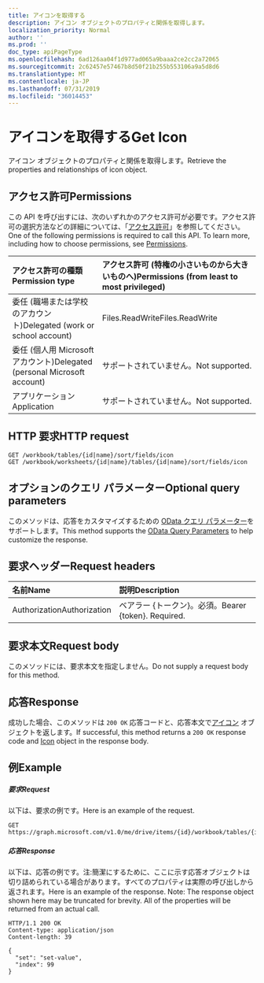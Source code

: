 ```yaml
---
title: アイコンを取得する
description: アイコン オブジェクトのプロパティと関係を取得します。
localization_priority: Normal
author: ''
ms.prod: ''
doc_type: apiPageType
ms.openlocfilehash: 6ad126aa04f1d977ad065a9baaa2ce2cc2a72065
ms.sourcegitcommit: 2c62457e57467b8d50f21b255b553106a9a5d8d6
ms.translationtype: MT
ms.contentlocale: ja-JP
ms.lasthandoff: 07/31/2019
ms.locfileid: "36014453"
---
```

# <a name="get-icon"></a><span data-ttu-id="369d3-103">アイコンを取得する</span><span class="sxs-lookup"><span data-stu-id="369d3-103">Get Icon</span></span>

<span data-ttu-id="369d3-104">アイコン オブジェクトのプロパティと関係を取得します。</span><span class="sxs-lookup"><span data-stu-id="369d3-104">Retrieve the properties and relationships of icon object.</span></span>
## <a name="permissions"></a><span data-ttu-id="369d3-105">アクセス許可</span><span class="sxs-lookup"><span data-stu-id="369d3-105">Permissions</span></span>
<span data-ttu-id="369d3-p101">この API を呼び出すには、次のいずれかのアクセス許可が必要です。アクセス許可の選択方法などの詳細については、「[アクセス許可](/graph/permissions-reference)」を参照してください。</span><span class="sxs-lookup"><span data-stu-id="369d3-p101">One of the following permissions is required to call this API. To learn more, including how to choose permissions, see [Permissions](/graph/permissions-reference).</span></span>

|<span data-ttu-id="369d3-108">アクセス許可の種類</span><span class="sxs-lookup"><span data-stu-id="369d3-108">Permission type</span></span>      | <span data-ttu-id="369d3-109">アクセス許可 (特権の小さいものから大きいものへ)</span><span class="sxs-lookup"><span data-stu-id="369d3-109">Permissions (from least to most privileged)</span></span>              | 
|:--------------------|:---------------------------------------------------------| 
|<span data-ttu-id="369d3-110">委任 (職場または学校のアカウント)</span><span class="sxs-lookup"><span data-stu-id="369d3-110">Delegated (work or school account)</span></span> | <span data-ttu-id="369d3-111">Files.ReadWrite</span><span class="sxs-lookup"><span data-stu-id="369d3-111">Files.ReadWrite</span></span>    | 
|<span data-ttu-id="369d3-112">委任 (個人用 Microsoft アカウント)</span><span class="sxs-lookup"><span data-stu-id="369d3-112">Delegated (personal Microsoft account)</span></span> | <span data-ttu-id="369d3-113">サポートされていません。</span><span class="sxs-lookup"><span data-stu-id="369d3-113">Not supported.</span></span>    | 
|<span data-ttu-id="369d3-114">アプリケーション</span><span class="sxs-lookup"><span data-stu-id="369d3-114">Application</span></span> | <span data-ttu-id="369d3-115">サポートされていません。</span><span class="sxs-lookup"><span data-stu-id="369d3-115">Not supported.</span></span> | 

## <a name="http-request"></a><span data-ttu-id="369d3-116">HTTP 要求</span><span class="sxs-lookup"><span data-stu-id="369d3-116">HTTP request</span></span>
<!-- { "blockType": "ignored" } -->
```http
GET /workbook/tables/{id|name}/sort/fields/icon
GET /workbook/worksheets/{id|name}/tables/{id|name}/sort/fields/icon
```
## <a name="optional-query-parameters"></a><span data-ttu-id="369d3-117">オプションのクエリ パラメーター</span><span class="sxs-lookup"><span data-stu-id="369d3-117">Optional query parameters</span></span>
<span data-ttu-id="369d3-118">このメソッドは、応答をカスタマイズするための [OData クエリ パラメーター](https://developer.microsoft.com/graph/docs/concepts/query_parameters)をサポートします。</span><span class="sxs-lookup"><span data-stu-id="369d3-118">This method supports the [OData Query Parameters](https://developer.microsoft.com/graph/docs/concepts/query_parameters) to help customize the response.</span></span>

## <a name="request-headers"></a><span data-ttu-id="369d3-119">要求ヘッダー</span><span class="sxs-lookup"><span data-stu-id="369d3-119">Request headers</span></span>
| <span data-ttu-id="369d3-120">名前</span><span class="sxs-lookup"><span data-stu-id="369d3-120">Name</span></span>      |<span data-ttu-id="369d3-121">説明</span><span class="sxs-lookup"><span data-stu-id="369d3-121">Description</span></span>|
|:----------|:----------|
| <span data-ttu-id="369d3-122">Authorization</span><span class="sxs-lookup"><span data-stu-id="369d3-122">Authorization</span></span>  | <span data-ttu-id="369d3-p102">ベアラー {トークン}。必須。</span><span class="sxs-lookup"><span data-stu-id="369d3-p102">Bearer {token}. Required.</span></span> |


## <a name="request-body"></a><span data-ttu-id="369d3-125">要求本文</span><span class="sxs-lookup"><span data-stu-id="369d3-125">Request body</span></span>
<span data-ttu-id="369d3-126">このメソッドには、要求本文を指定しません。</span><span class="sxs-lookup"><span data-stu-id="369d3-126">Do not supply a request body for this method.</span></span>

## <a name="response"></a><span data-ttu-id="369d3-127">応答</span><span class="sxs-lookup"><span data-stu-id="369d3-127">Response</span></span>

<span data-ttu-id="369d3-128">成功した場合、このメソッドは `200 OK` 応答コードと、応答本文で[アイコン](../resources/icon.md) オブジェクトを返します。</span><span class="sxs-lookup"><span data-stu-id="369d3-128">If successful, this method returns a `200 OK` response code and [Icon](../resources/icon.md) object in the response body.</span></span>
## <a name="example"></a><span data-ttu-id="369d3-129">例</span><span class="sxs-lookup"><span data-stu-id="369d3-129">Example</span></span>
##### <a name="request"></a><span data-ttu-id="369d3-130">要求</span><span class="sxs-lookup"><span data-stu-id="369d3-130">Request</span></span>
<span data-ttu-id="369d3-131">以下は、要求の例です。</span><span class="sxs-lookup"><span data-stu-id="369d3-131">Here is an example of the request.</span></span>
<!-- {
  "blockType": "request",
  "name": "get_icon"
}-->
```http
GET https://graph.microsoft.com/v1.0/me/drive/items/{id}/workbook/tables/{id|name}/sort/fields/icon
```
##### <a name="response"></a><span data-ttu-id="369d3-132">応答</span><span class="sxs-lookup"><span data-stu-id="369d3-132">Response</span></span>
<span data-ttu-id="369d3-p103">以下は、応答の例です。注:簡潔にするために、ここに示す応答オブジェクトは切り詰められている場合があります。すべてのプロパティは実際の呼び出しから返されます。</span><span class="sxs-lookup"><span data-stu-id="369d3-p103">Here is an example of the response. Note: The response object shown here may be truncated for brevity. All of the properties will be returned from an actual call.</span></span>
<!-- {
  "blockType": "response",
  "truncated": true,
  "@odata.type": "microsoft.graph.workbookIcon"
} -->
```http
HTTP/1.1 200 OK
Content-type: application/json
Content-length: 39

{
  "set": "set-value",
  "index": 99
}
```

<!-- uuid: 8fcb5dbc-d5aa-4681-8e31-b001d5168d79
2015-10-25 14:57:30 UTC -->
<!-- {
  "type": "#page.annotation",
  "description": "Get Icon",
  "keywords": "",
  "section": "documentation",
  "tocPath": ""
}-->
